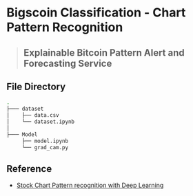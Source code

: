 # Bigscoin Classification - Chart Pattern Recognition
> ## Explainable Bitcoin Pattern Alert and Forecasting Service
## File Directory  

```bash
.
├─── dataset
│    ├── data.csv
│    └── dataset.ipynb
│     
├─── Model
     ├── model.ipynb
     └── grad_cam.py
```

## Reference

- [Stock Chart Pattern recognition with Deep Learning](https://arxiv.org/abs/1808.00418)  
